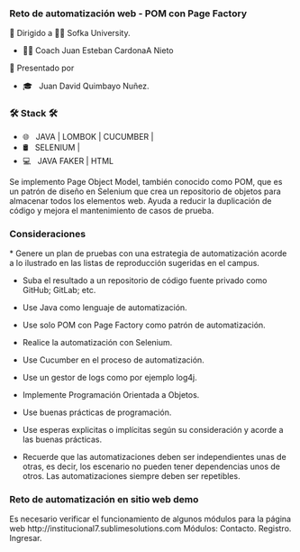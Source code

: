 ### Reto de automatización web - POM con Page Factory 



🚀 Dirigido a 👨‍💻 Sofka University.
- 👨‍💻 Coach Juan Esteban CardonaA Nieto

🚀 Presentado por
- 🎓 &nbsp; Juan David Quimbayo Nuñez.


<h3>🛠 Stack 🛠 </h3>

- 🌐 &nbsp;  JAVA | LOMBOK | CUCUMBER |
- 🛢 &nbsp; SELENIUM |
- 💻 &nbsp; JAVA FAKER | HTML


<p>
  Se implemento Page Object Model, también conocido como POM, que es un patrón de diseño en Selenium que crea un repositorio de objetos para almacenar 
  todos los elementos web. Ayuda a reducir la duplicación de código y mejora el mantenimiento de casos de prueba.
</p>



<h3>Consideraciones</h3>

<p>
* Genere un plan de pruebas con una estrategia de automatización acorde a lo ilustrado en las listas de reproducción sugeridas en el campus.

* Suba el resultado a un repositorio de código fuente privado como GitHub; GitLab; etc.

* Use Java como lenguaje de automatización.

* Use solo POM con Page Factory como patrón de automatización.
* Realice la automatización con Selenium.
* Use Cucumber en el proceso de automatización.
* Use un gestor de logs como por ejemplo log4j.
* Implemente Programación Orientada a Objetos.
* Use buenas prácticas de programación.
* Use esperas explicitas o implícitas según su consideración y acorde a las buenas prácticas.
* Recuerde que las automatizaciones deben ser independientes unas de otras, es decir, los escenario no pueden tener dependencias unos de otros. Las automatizaciones siempre deben ser repetibles.
</p>


<h3>Reto de automatización en sitio web demo</h3>
<p>
  Es necesario verificar el funcionamiento de algunos módulos para la página web http://institucional7.sublimesolutions.com 
  Módulos:
  Contacto.
  Registro.
  Ingresar.
</p>

